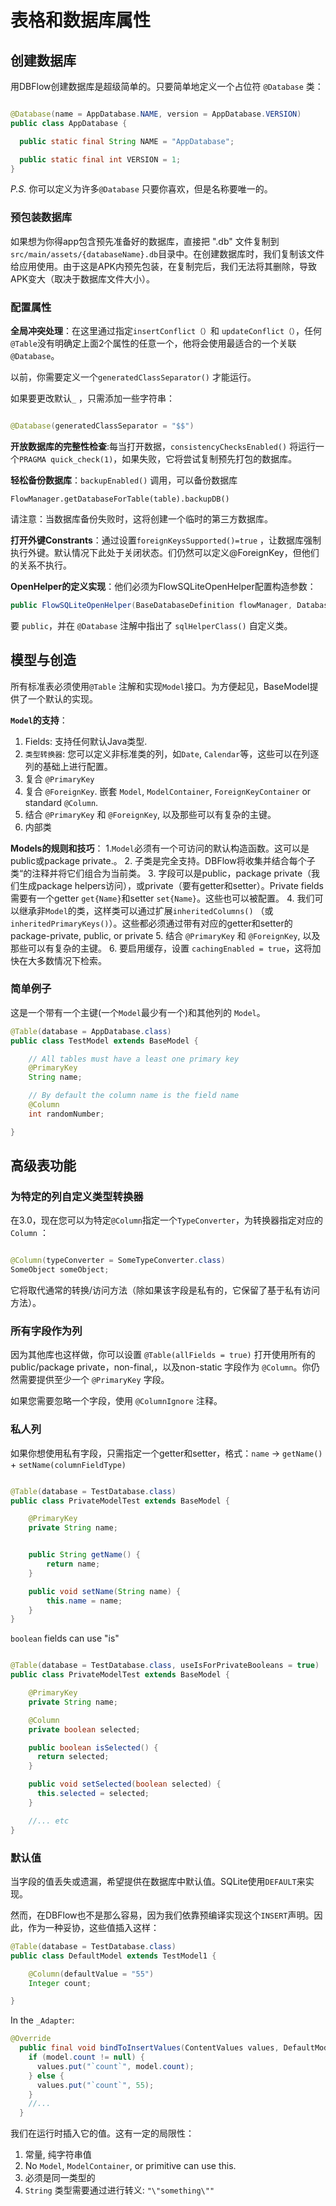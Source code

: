 # 表格和数据库属性
## 创建数据库
用DBFlow创建数据库是超级简单的。只要简单地定义一个占位符 `@Database` 类：

```java

@Database(name = AppDatabase.NAME, version = AppDatabase.VERSION)
public class AppDatabase {

  public static final String NAME = "AppDatabase";

  public static final int VERSION = 1;
}
```

_P.S._ 你可以定义为许多`@Database` 只要你喜欢，但是名称要唯一的。

### 预包装数据库
如果想为你得app包含预先准备好的数据库，直接把 ".db" 文件复制到`src/main/assets/{databaseName}.db`目录中。在创建数据库时，我们复制该文件给应用使用。由于这是APK内预先包装，在复制完后，我们无法将其删除，导致APK变大（取决于数据库文件大小）。


### 配置属性
**全局冲突处理**：在这里通过指定`insertConflict（）`和 `updateConflict（）`，任何 `@Table`没有明确定上面2个属性的任意一个，他将会使用最适合的一个关联`@Database`。

以前，你需要定义一个`generatedClassSeparator()`  才能运行。

如果要更改默认`_` ，只需添加一些字符串：

```java

@Database(generatedClassSeparator = "$$")
```

**开放数据库的完整性检查**:每当打开数据，`consistencyChecksEnabled()` 将运行一个`PRAGMA quick_check(1)`，如果失败，它将尝试复制预先打包的数据库。

**轻松备份数据库**：`backupEnabled()` 调用，可以备份数据库

```
FlowManager.getDatabaseForTable(table).backupDB()
```

请注意：当数据库备份失败时，这将创建一个临时的第三方数据库。

**打开外键Constrants**：通过设置`foreignKeysSupported()=true` ，让数据库强制执行外键。默认情况下此处于关闭状态。们仍然可以定义@ForeignKey，但他们的关系不执行。

**OpenHelper的定义实现**：他们必须为FlowSQLiteOpenHelper配置构造参数：

```java
public FlowSQLiteOpenHelper(BaseDatabaseDefinition flowManager, DatabaseHelperListener listener)
```

要 `public`，并在 `@Database` 注解中指出了 `sqlHelperClass()` 自定义类。

## 模型与创造
所有标准表必须使用`@Table` 注解和实现`Model`接口。为方便起见，BaseModel提供了一个默认的实现。

**`Model`的支持**：
  1. Fields: 支持任何默认Java类型.
  2. `类型转换器`: 您可以定义非标准类的列，如`Date`, `Calendar`等，这些可以在列逐列的基础上进行配置。
  3. 复合 `@PrimaryKey`
  4. 复合 `@ForeignKey`. 嵌套 `Model`, `ModelContainer`, `ForeignKeyContainer` or standard `@Column`.
  5. 结合 `@PrimaryKey` 和 `@ForeignKey`, 以及那些可以有复杂的主键。
  6. 内部类
  
**Models的规则和技巧**：
  1.`Model`必须有一个可访问的默认构造函数。这可以是public或package private.。
  2. 子类是完全支持。DBFlow将收集并结合每个子类“的注释并将它们组合为当前类。
  3. 字段可以是public，package private（我们生成package helpers访问），或private（要有getter和setter）。Private fields需要有一个getter `get{Name}`和setter `set{Name}`。这些也可以被配置。
  4. 我们可以继承非`Model`的类，这样类可以通过扩展`inheritedColumns()` （或`inheritedPrimaryKeys()`）。这些都必须通过带有对应的getter和setter的 package-private, public, or private 
  5. 结合 `@PrimaryKey` 和 `@ForeignKey`, 以及那些可以有复杂的主键。
  6. 要启用缓存，设置 `cachingEnabled = true`，这将加快在大多数情况下检索。
  

### 简单例子
这是一个带有一个主键(一个`Model`最少有一个)和其他列的 `Model`。

```java
@Table(database = AppDatabase.class)
public class TestModel extends BaseModel {

    // All tables must have a least one primary key
    @PrimaryKey
    String name;

    // By default the column name is the field name
    @Column
    int randomNumber;

}
```

## 高级表功能
### 为特定的列自定义类型转换器
在3.0，现在您可以为特定`@Column`指定一个`TypeConverter`，为转换器指定对应的`Column` ：


```java

@Column(typeConverter = SomeTypeConverter.class)
SomeObject someObject;
```

它将取代通常的转换/访问方法（除如果该字段是私有的，它保留了基于私有访问方法）。

### 所有字段作为列
因为其他库也这样做，你可以设置 `@Table(allFields = true)` 打开使用所有的public/package private，non-final,，以及non-static 字段作为 `@Column`。你仍然需要提供至少一个 `@PrimaryKey` 字段。

如果您需要忽略一个字段，使用 `@ColumnIgnore` 注释。

### 私人列
如果你想使用私有字段，只需指定一个getter和setter，格式：`name` -> `getName()` + `setName(columnFieldType)`

```java

@Table(database = TestDatabase.class)
public class PrivateModelTest extends BaseModel {

    @PrimaryKey
    private String name;


    public String getName() {
        return name;
    }

    public void setName(String name) {
        this.name = name;
    }
}
```

`boolean` fields can use "is"

```java

@Table(database = TestDatabase.class, useIsForPrivateBooleans = true)
public class PrivateModelTest extends BaseModel {

    @PrimaryKey
    private String name;

    @Column
    private boolean selected;

    public boolean isSelected() {
      return selected;
    }

    public void setSelected(boolean selected) {
      this.selected = selected;
    }

    //... etc
}
```

### 默认值
当字段的值丢失或遗漏，希望提供在数据库中默认值。SQLite使用`DEFAULT`来实现。


然而，在DBFlow也不是那么容易，因为我们依靠预编译实现这个`INSERT`声明。因此，作为一种妥协，这些值插入这样：


```java
@Table(database = TestDatabase.class)
public class DefaultModel extends TestModel1 {

    @Column(defaultValue = "55")
    Integer count;

}
```

In the `_Adapter`:

```java
@Override
  public final void bindToInsertValues(ContentValues values, DefaultModel model) {
    if (model.count != null) {
      values.put("`count`", model.count);
    } else {
      values.put("`count`", 55);
    }
    //...
  }
```

我们在运行时插入它的值。这有一定的局限性：
  1. 常量, 纯字符串值
  2. No `Model`, `ModelContainer`, or primitive can use this.
  3. 必须是同一类型的
  4. `String` 类型需要通过进行转义: `"\"something\""`
